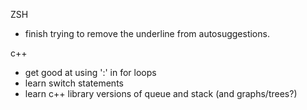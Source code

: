 

ZSH
 - finish trying to remove the underline from autosuggestions.

c++
- get good at using ':' in for loops
- learn switch statements
- learn c++ library versions of queue and stack (and graphs/trees?)
